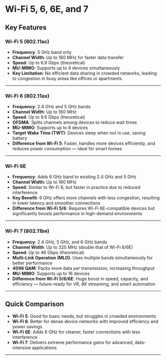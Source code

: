 # Wi-Fi 5, 6, 6E, and 7

## Key Features

### Wi-Fi 5 (802.11ac)

- **Frequency**: 5 GHz band only  
- **Channel Width**: Up to 160 MHz for faster data transfer  
- **Speed**: Up to 6.9 Gbps (theoretical)  
- **MU-MIMO**: Supports up to 4 devices simultaneously  
- **Key Limitation**: No efficient data sharing in crowded networks, leading to congestion in busy areas like offices or apartments  

---

### Wi-Fi 6 (802.11ax)

- **Frequency**: 2.4 GHz and 5 GHz bands  
- **Channel Width**: Up to 160 MHz  
- **Speed**: Up to 9.6 Gbps (theoretical)  
- **OFDMA**: Splits channels among devices to reduce wait times  
- **MU-MIMO**: Supports up to 8 devices  
- **Target Wake Time (TWT)**: Devices sleep when not in use, saving battery  
- **Difference from Wi-Fi 5**: Faster, handles more devices efficiently, and reduces power consumption — ideal for smart homes  

---

### Wi-Fi 6E

- **Frequency**: Adds 6 GHz band to existing 2.4 GHz and 5 GHz  
- **Channel Width**: Up to 160 MHz  
- **Speed**: Similar to Wi-Fi 6, but faster in practice due to reduced interference  
- **Key Benefit**: 6 GHz offers more channels with less congestion, resulting in lower latency and smoother connections  
- **Difference from Wi-Fi 5/6**: Requires Wi-Fi 6E-compatible devices but significantly boosts performance in high-demand environments  

---

### Wi-Fi 7 (802.11be)

- **Frequency**: 2.4 GHz, 5 GHz, and 6 GHz bands  
- **Channel Width**: Up to 320 MHz (double that of Wi-Fi 6/6E)  
- **Speed**: Up to 46 Gbps (theoretical)  
- **Multi-Link Operation (MLO)**: Uses multiple bands simultaneously for better performance  
- **4096 QAM**: Packs more data per transmission, increasing throughput  
- **MU-MIMO**: Supports up to 16 devices  
- **Difference from Wi-Fi 5/6/6E**: Huge boost in speed, capacity, and efficiency — future-ready for VR, 8K streaming, and smart automation  

---

## Quick Comparison

- **Wi-Fi 5**: Good for basic needs, but struggles in crowded environments  
- **Wi-Fi 6**: Better for dense device networks with improved efficiency and power savings  
- **Wi-Fi 6E**: Adds 6 GHz for cleaner, faster connections with less interference  
- **Wi-Fi 7**: Delivers extreme performance gains for advanced, data-intensive applications  

---
